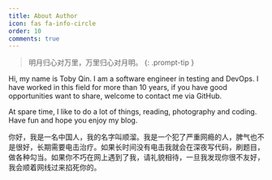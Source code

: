 ```yaml
---
title: About Author
icon: fas fa-info-circle
order: 10
comments: true
---
```


> 明月归心对万里，万里归心对月明。
{: .prompt-tip }


Hi, my name is Toby Qin. I am a software engineer in testing and DevOps. I have worked in this field for more than 10 years, if you have good opportunities want to share, welcome to contact me via GitHub.

At spare time, I like to do a lot of things, reading, photography and coding. Have fun and hope you enjoy my blog.

你好，我是一名中国人，我的名字叫顺溜。我是一个犯了严重网瘾的人，脾气也不是很好，长期需要电击治疗。如果长时间没有电击我就会在深夜写代码，刷题目，做各种勾当。如果你不巧在网上遇到了我，请礼貌相待，一旦我发现你很不友好，我会顺着网线过来掐死你的。
